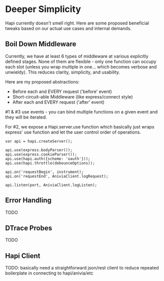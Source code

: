 # Deeper Simplicity

Hapi currently doesn't smell right.  Here are some proposed beneficial tweaks based on our actual use cases and internal demands.

## Boil Down Middleware

Currently, we have at least 6 types of middleware at various explicitly defined stages.  None of them are flexible - only one function can occupy each slot (unless you wrap multiple in one... which becomes verbose and unwieldy).  This reduces clarity, simplicity, and usability.

Here are my proposed abstractions:

* Before each and EVERY request ('before' event)
* Short-circuit-able Middleware (like express/connect style)
* After each and EVERY request ('after' event)

#1 & #3 use events - you can bind multiple functions on a given event and they will be iterated.  

For #2, we expose a Hapi.server.use function which basically just wraps express' use function and let the user control order of operations.

    var api = hapi.createServer();
    
    api.use(express.bodyParser());
    api.use(express.cookieParser());
    api.use(hapi.auth({scheme: 'oauth'}));
    api.use(hapi.throttle(debounceOptions));
    
    api.on('requestBegin', instrument);
    api.on('requestEnd', AniviaClient.logRequest);
    
    api.listen(port, AniviaClient.logListen);

## Error Handling

TODO

## DTrace Probes

TODO

## Hapi Client

TODO: basically need a straightforward json/rest client to reduce repeated boilerplate in connecting to hapi/anivia/etc

